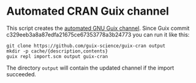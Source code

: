 # Automated CRAN Guix channel

This script creates the [automated GNU Guix
channel](https://github.com/guix-science/guix-cran). Since Guix commit
c329eeb3a8a87edfa21675ce67353778a3b24773 you can run it like this:

    git clone https://github.com/guix-science/guix-cran output
    mkdir -p cache/{description,contents}
    guix repl import.scm output guix-cran

The directory `output` will contain the updated channel if the import
succeeded.

